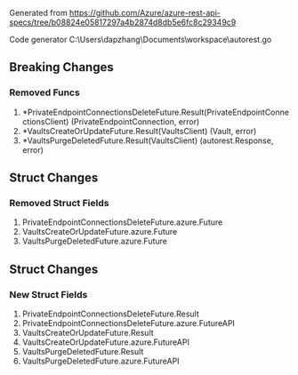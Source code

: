 Generated from https://github.com/Azure/azure-rest-api-specs/tree/b08824e05817297a4b2874d8db5e6fc8c29349c9

Code generator C:\Users\dapzhang\Documents\workspace\autorest.go

## Breaking Changes

### Removed Funcs

1. *PrivateEndpointConnectionsDeleteFuture.Result(PrivateEndpointConnectionsClient) (PrivateEndpointConnection, error)
1. *VaultsCreateOrUpdateFuture.Result(VaultsClient) (Vault, error)
1. *VaultsPurgeDeletedFuture.Result(VaultsClient) (autorest.Response, error)

## Struct Changes

### Removed Struct Fields

1. PrivateEndpointConnectionsDeleteFuture.azure.Future
1. VaultsCreateOrUpdateFuture.azure.Future
1. VaultsPurgeDeletedFuture.azure.Future

## Struct Changes

### New Struct Fields

1. PrivateEndpointConnectionsDeleteFuture.Result
1. PrivateEndpointConnectionsDeleteFuture.azure.FutureAPI
1. VaultsCreateOrUpdateFuture.Result
1. VaultsCreateOrUpdateFuture.azure.FutureAPI
1. VaultsPurgeDeletedFuture.Result
1. VaultsPurgeDeletedFuture.azure.FutureAPI
